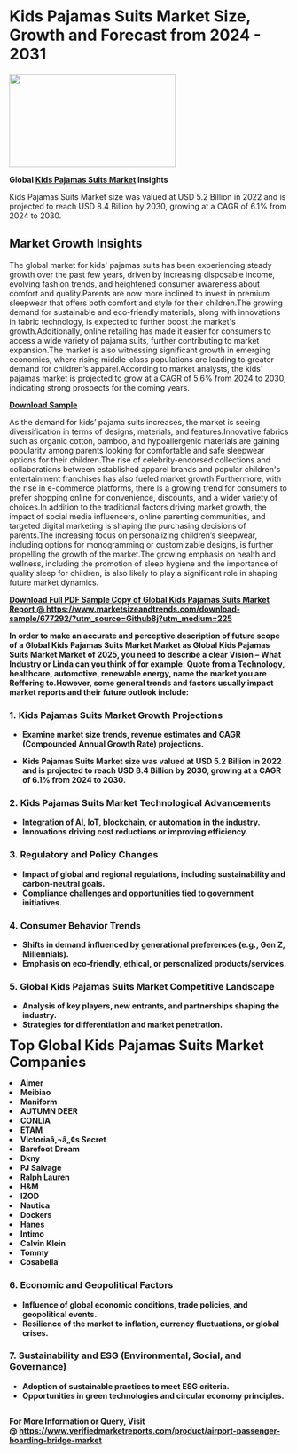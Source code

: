 <H1>Kids Pajamas Suits Market Size, Growth and Forecast from 2024 - 2031</H1><img class="aligncenter size-medium wp-image-584254" src="https://thirdeyenews.in/wp-content/uploads/2024/09/Global-Market-Research-300x168.jpeg" alt="" width="300" height="168" /><p><strong>Global&nbsp;<a href="https://www.marketsizeandtrends.com/download-sample/677292/?utm_source=Github8j?utm_medium=225">Kids Pajamas Suits Market</a> Insights</strong></p><p>Kids Pajamas Suits Market size was valued at USD 5.2 Billion in 2022 and is projected to reach USD 8.4 Billion by 2030, growing at a CAGR of 6.1% from 2024 to 2030.</p><p><h2>Market Growth Insights</h2> <p>The global market for kids' pajamas suits has been experiencing steady growth over the past few years, driven by increasing disposable income, evolving fashion trends, and heightened consumer awareness about comfort and quality.Parents are now more inclined to invest in premium sleepwear that offers both comfort and style for their children.The growing demand for sustainable and eco-friendly materials, along with innovations in fabric technology, is expected to further boost the market's growth.Additionally, online retailing has made it easier for consumers to access a wide variety of pajama suits, further contributing to market expansion.The market is also witnessing significant growth in emerging economies, where rising middle-class populations are leading to greater demand for children’s apparel.According to market analysts, the kids' pajamas market is projected to grow at a CAGR of 5.6% from 2024 to 2030, indicating strong prospects for the coming years.</p> <p><strong><a href="#">Download Sample</a></strong></p> <p>As the demand for kids’ pajama suits increases, the market is seeing diversification in terms of designs, materials, and features.Innovative fabrics such as organic cotton, bamboo, and hypoallergenic materials are gaining popularity among parents looking for comfortable and safe sleepwear options for their children.The rise of celebrity-endorsed collections and collaborations between established apparel brands and popular children's entertainment franchises has also fueled market growth.Furthermore, with the rise in e-commerce platforms, there is a growing trend for consumers to prefer shopping online for convenience, discounts, and a wider variety of choices.In addition to the traditional factors driving market growth, the impact of social media influencers, online parenting communities, and targeted digital marketing is shaping the purchasing decisions of parents.The increasing focus on personalizing children’s sleepwear, including options for monogramming or customizable designs, is further propelling the growth of the market.The growing emphasis on health and wellness, including the promotion of sleep hygiene and the importance of quality sleep for children, is also likely to play a significant role in shaping future market dynamics.</p> <p><strong><a href="#"></p><p><span class=""><strong>Download Full PDF Sample Copy of Global Kids Pajamas Suits Market Report</strong> @ <a href="https://www.marketsizeandtrends.com/download-sample/677292/?utm_source=Github8j?utm_medium=225" target="_blank">https://www.marketsizeandtrends.com/download-sample/677292/?utm_source=Github8j?utm_medium=225</a></span></p><p>In order to make an accurate and perceptive description of future scope of a Global&nbsp;Kids Pajamas Suits Market Market as Global&nbsp;Kids Pajamas Suits Market Market of 2025, you need to describe a clear Vision &ndash; What Industry or Linda can you think of for example: Quote from a Technology, healthcare, automotive, renewable energy, name the market you are Reffering to.However, some general trends and factors usually impact market reports and their future outlook include:</p><h3>1.&nbsp;<strong>Kids Pajamas Suits Market Growth Projections</strong></h3><ul><li>Examine market size trends, revenue estimates and CAGR (Compounded Annual Growth Rate) projections.</li><li><p>Kids Pajamas Suits Market size was valued at USD 5.2 Billion in 2022 and is projected to reach USD 8.4 Billion by 2030, growing at a CAGR of 6.1% from 2024 to 2030.</p></li></ul><h3>2.&nbsp;<strong>Kids Pajamas Suits Market Technological Advancements</strong></h3><ul><li>Integration of AI, IoT, blockchain, or automation in the industry.</li><li>Innovations driving cost reductions or improving efficiency.</li></ul><h3>3.&nbsp;<strong>Regulatory and Policy Changes</strong></h3><ul><li>Impact of global and regional regulations, including sustainability and carbon-neutral goals.</li><li>Compliance challenges and opportunities tied to government initiatives.</li></ul><h3>4.&nbsp;<strong>Consumer Behavior Trends</strong></h3><ul><li>Shifts in demand influenced by generational preferences (e.g., Gen Z, Millennials).</li><li>Emphasis on eco-friendly, ethical, or personalized products/services.</li></ul><h3>5.&nbsp;<strong>Global Kids Pajamas Suits Market Competitive Landscape</strong></h3><ul><li>Analysis of key players, new entrants, and partnerships shaping the industry.</li><li>Strategies for differentiation and market penetration.</li></ul><p data-pm-slice="1 1 []"><span style="color: inherit; font-family: inherit; font-size: 25px;">Top Global Kids Pajamas Suits Market Companies</span></p><div class="" data-test-id=""><p><li>Aimer</li><li> Meibiao</li><li> Maniform</li><li> AUTUMN DEER</li><li> CONLIA</li><li> ETAM</li><li> Victoriaâ‚¬â„¢s Secret</li><li> Barefoot Dream</li><li> Dkny</li><li> PJ Salvage</li><li> Ralph Lauren</li><li> H&M</li><li> IZOD</li><li> Nautica</li><li> Dockers</li><li> Hanes</li><li> Intimo</li><li> Calvin Klein</li><li> Tommy</li><li> Cosabella</li></p></div><h3>6.&nbsp;<strong>Economic and Geopolitical Factors</strong></h3><ul><li>Influence of global economic conditions, trade policies, and geopolitical events.</li><li>Resilience of the market to inflation, currency fluctuations, or global crises.</li></ul><h3>7.&nbsp;<strong>Sustainability and ESG (Environmental, Social, and Governance)</strong></h3><ul><li>Adoption of sustainable practices to meet ESG criteria.</li><li>Opportunities in green technologies and circular economy principles.</li></ul><h2><strong style="font-size: 14px;">For More Information or Query, Visit @&nbsp;</strong><a style="background-color: #ffffff; font-size: 14px;" href="https://www.marketsizeandtrends.com/report/kids-pajamas-suits-market/" target="_blank">https://www.verifiedmarketreports.com/product/airport-passenger-boarding-bridge-market</a></h2>